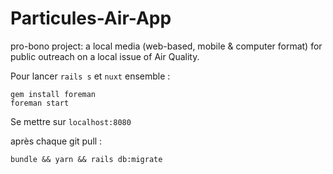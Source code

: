 # Particules-Air-App
pro-bono project: a local media (web-based, mobile &amp; computer format) for public outreach on a local issue of Air Quality.



Pour lancer `rails s` et `nuxt` ensemble :
```
gem install foreman
foreman start
```

Se mettre sur `localhost:8080`

après chaque git pull :
```
bundle && yarn && rails db:migrate
```

